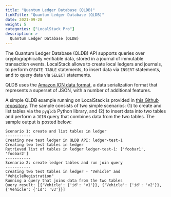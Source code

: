 ```yaml
---
title: "Quantum Ledger Database (QLDB)"
linkTitle: "Quantum Ledger Database (QLDB)"
date: 2021-09-28
weight: 5
categories: ["LocalStack Pro"]
description: >
  Quantum Ledger Database (QLDB)
---
```


The Quantum Ledger Database (QLDB) API supports queries over cryptographically verifiable data, stored in a journal of immutable transaction events. LocalStack allows to create local ledgers and journals, to perform `CREATE TABLE` statements, to insert data via `INSERT` statements, and to query data via `SELECT` statements.

QLDB uses the [Amazon ION data format](https://amzn.github.io/ion-docs), a data serialization format that represents a superset of JSON, with a number of additional features.

A simple QLDB example running on LocalStack is provided in [this Github repository](https://github.com/localstack/localstack-pro-samples/tree/master/qldb-ledger-queries). The sample consists of two simple scenarios: (1) to create and list tables via the `pyqldb` Python library, and (2) to insert data into two tables and perform a `JOIN` query that combines data from the two tables. The sample output is posted below:

```
Scenario 1: create and list tables in ledger
-----------
Creating new test ledger in QLDB API: ledger-test-1
Creating two test tables in ledger
Retrieved list of tables in ledger ledger-test-1: ['foobar1', 'foobar2']
-----------
Scenario 2: create ledger tables and run join query
-----------
Creating two test tables in ledger - "Vehicle" and "VehicleRegistration"
Running a query that joins data from the two tables
Query result: [{'Vehicle': {'id': 'v1'}}, {'Vehicle': {'id': 'v2'}}, {'Vehicle': {'id': 'v3'}}]
```
